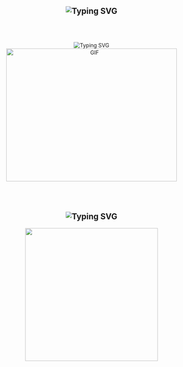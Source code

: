 <h2>
  <div align="center">
  <img align="center" src="https://readme-typing-svg.demolab.com?font=Acme&center=true&size=35&pause=1000&color=007BFF&background=FF4CC600&width=555&lines=Hola%2C+Soy+Mattew's+%F0%9F%91%8B;Bienvenidos++A+Mi+Perfil+De+Github!" alt="Typing SVG" />
</div>
</h2> 

<br>
<br>
<br>

<div align="center">

  <img src="https://readme-typing-svg.demolab.com?font=Acme&size=35&color=FFFFFFFF&center=true&background=FF4CC600&multiline=true&duration=2000&pause=1000&width=555&height=400&lines=Actualmente+soy+estudiante+de+;Desarrollo+de+Software%2C+;me+gustan+mucho+los+algoritmos%2C;la+programaci%C3%B3n+y+la+tecnolog%C3%ADa!;;Mi+objetivo+es+lograr;convertirme+en+un+;Desarrollador+Full-Stack." alt="Typing SVG"/>
  </div>

<div align="center">
<img  align="center" height="350" width="450" alt="GIF" src="https://media.giphy.com/media/SWoSkN6DxTszqIKEqv/giphy.gif">
</div>

<br>
<br>
<br>
 
<h2 align="center">
  <img src="https://readme-typing-svg.demolab.com?font=Acme&size=35&duration=2000&pause=1000&color=007BFF&background=FF4CC600&center=true&multiline=true&width=555&lines=Tecnolog%C3%ADas+En+Formaci%C3%B3n" alt="Typing SVG" />
</h2> 
<p align="center">
<img width="350px"  src="https://skillicons.dev/icons?i=py,django,java,js,html,css,cpp,nodejs,postgres,mysql,git,vscode,boostrap,&perline=4"  />
</p>
<br />
